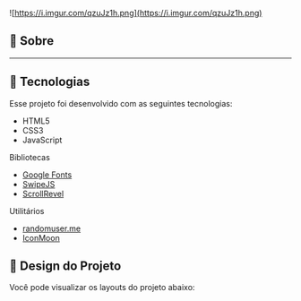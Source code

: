 ![https://i.imgur.com/qzuJz1h.png](https://i.imgur.com/qzuJz1h.png)



## 📖 Sobre



---

## **🚀 Tecnologias**

Esse projeto foi desenvolvido com as seguintes tecnologias:

- HTML5
- CSS3
- JavaScript

Bibliotecas

- [Google Fonts](https://fonts.google.com/)
- [SwipeJS](https://github.com/nolimits4web/Swiper)
- [ScrollRevel](https://scrollrevealjs.org/)

Utilitários

- [randomuser.me](https://randomuser.me/photos)
- [IconMoon](https://icomoon.io/app/#/select)

## 🎨 Design do Projeto

Você pode visualizar os layouts do projeto abaixo:




